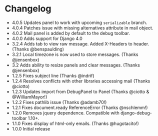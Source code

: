 # Changelog

* 4.0.5 Updates panel to work with upcoming `serializable` branch.
* 4.0.4 Patches issue with missing alternatives attribute in mail object.
* 4.0.2 Mail panel is added by default to the debug toolbar.
* 4.0.0 Adds support for Django 4.0
* 3.2.4 Adds tab to view raw message.  Added X-Headers to header. (Thanks @benspaulding)
* 3.2.1 Local timezone is now used to store messages. (Thanks @jensenbox)
* 3.2 Adds ability to resize panels and clear messages. (Thanks @jensenbox)
* 1.2.5 Fixes subject line (Thanks @indrif)
* 1.2.4 Resolves conflicts with other libraries accessing mail (Thanks @ciotto)
* 1.2.3 Updates import from DebugPanel to Panel (Thanks @ciotto & @WilliamMayor!)
* 1.2.2 Fixes pathlib issue (Thanks @adamb70!)
* 1.2.1 Fixes document.ready ReferenceError (Thanks @nschlemm!)
* 1.2.0 Removes jquery dependence.  Compatible with django-debug-toolbar 1.10+.
* 1.1.0 Fixes display of html-only emails.  (Thanks @hugotacito!)
* 1.0.0 Initial release
